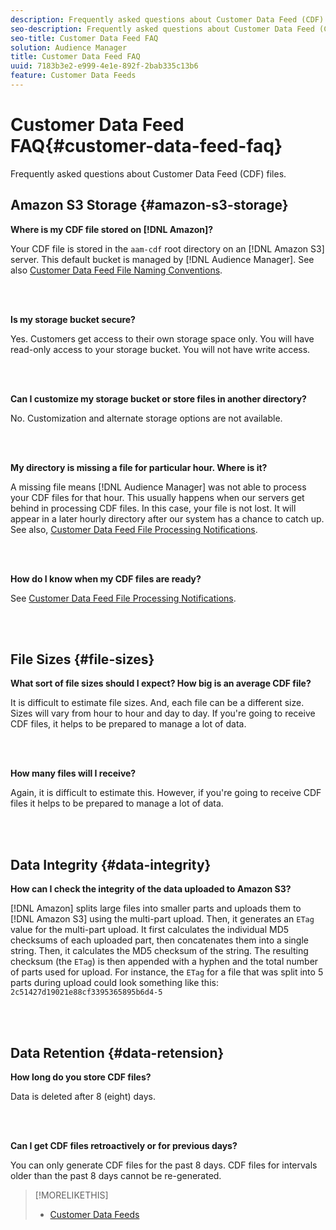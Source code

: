 ```yaml
---
description: Frequently asked questions about Customer Data Feed (CDF) files.
seo-description: Frequently asked questions about Customer Data Feed (CDF) files.
seo-title: Customer Data Feed FAQ
solution: Audience Manager
title: Customer Data Feed FAQ
uuid: 7183b3e2-e999-4e1e-892f-2bab335c13b6
feature: Customer Data Feeds
---
```


# Customer Data Feed FAQ{#customer-data-feed-faq}

Frequently asked questions about Customer Data Feed (CDF) files.

## Amazon S3 Storage {#amazon-s3-storage}

**Where is my CDF file stored on [!DNL Amazon]?**

Your CDF file is stored in the `aam-cdf` root directory on an [!DNL Amazon S3] server. This default bucket is managed by [!DNL Audience Manager]. See also [Customer Data Feed File Naming Conventions](../features/cdf-files.md#cdf-naming-conventions).

<br>&nbsp;

**Is my storage bucket secure?**

Yes. Customers get access to their own storage space only. You will have read-only access to your storage bucket. You will not have write access.

<br>&nbsp;

**Can I customize my storage bucket or store files in another directory?**

No. Customization and alternate storage options are not available.

<br>&nbsp;

**My directory is missing a file for particular hour. Where is it?**

A missing file means [!DNL Audience Manager] was not able to process your CDF files for that hour. This usually happens when our servers get behind in processing CDF files. In this case, your file is not lost. It will appear in a later hourly directory after our system has a chance to catch up. See also, [Customer Data Feed File Processing Notifications](../features/cdf-files.md#cdf-file-processing-notifications).

<br>&nbsp;

**How do I know when my CDF files are ready?**

See [Customer Data Feed File Processing Notifications](../features/cdf-files.md#cdf-file-processing-notifications).

<br>&nbsp;

## File Sizes {#file-sizes}

**What sort of file sizes should I expect? How big is an average CDF file?**

It is difficult to estimate file sizes. And, each file can be a different size. Sizes will vary from hour to hour and day to day. If you're going to receive CDF files, it helps to be prepared to manage a lot of data.

<br>&nbsp;

**How many files will I receive?**

Again, it is difficult to estimate this. However, if you're going to receive CDF files it helps to be prepared to manage a lot of data.

<br>&nbsp;

## Data Integrity {#data-integrity}

**How can I check the integrity of the data uploaded to Amazon S3?**

[!DNL Amazon] splits large files into smaller parts and uploads them to [!DNL Amazon S3] using the multi-part upload. Then, it generates an `ETag` value for the multi-part upload. It first calculates the individual MD5 checksums of each uploaded part, then concatenates them into a single string. Then, it calculates the MD5 checksum of the string. The resulting checksum (the `ETag`) is then appended with a hyphen and the total number of parts used for upload. For instance, the `ETag` for a file that was split into 5 parts during upload could look something like this: `2c51427d19021e88cf3395365895b6d4-5`

<br>&nbsp;

## Data Retention {#data-retension}

**How long do you store CDF files?**

Data is deleted after 8 (eight) days.

<br>&nbsp;

**Can I get CDF files retroactively or for previous days?**

You can only generate CDF files for the past 8 days. CDF files for intervals older than the past 8 days cannot be re-generated.

>[!MORELIKETHIS]
>
>* [Customer Data Feeds](../features/cdf-files.md)
